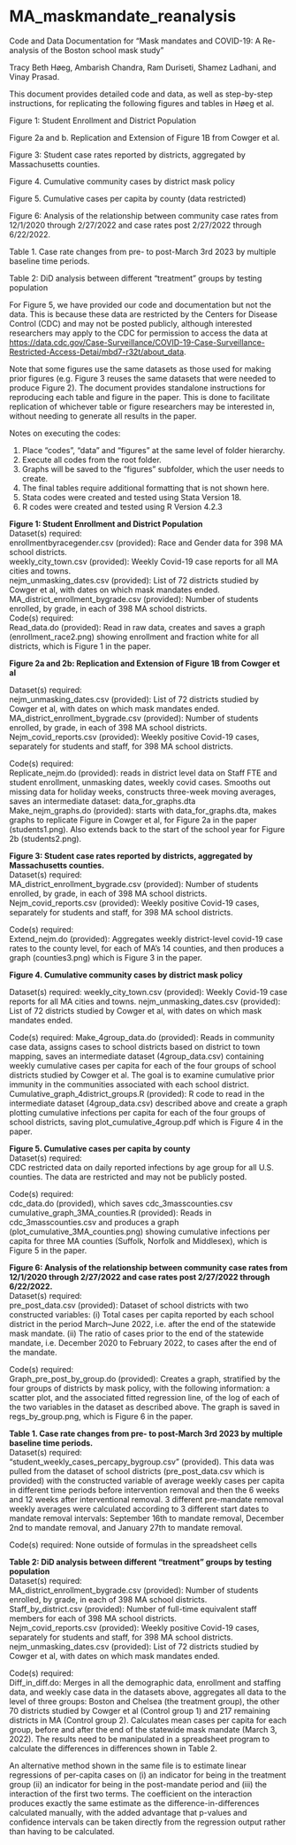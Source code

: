 # MA_maskmandate_reanalysis

Code and Data Documentation for “Mask mandates and COVID-19: A Re-analysis of the Boston school mask study”

Tracy Beth Høeg, Ambarish Chandra, Ram Duriseti, Shamez Ladhani, and Vinay Prasad.

This document provides detailed code and data, as well as step-by-step instructions, for replicating the following figures and tables in Høeg et al.

Figure 1: Student Enrollment and District Population  

Figure 2a and b. Replication and Extension of Figure 1B from Cowger et al.  

Figure 3: Student case rates reported by districts, aggregated by Massachusetts counties.  

Figure 4. Cumulative community cases by district mask policy  

Figure 5. Cumulative cases per capita by county (data restricted)  

Figure 6: Analysis of the relationship between community case rates from 12/1/2020 through 2/27/2022 and case rates post 2/27/2022 through 6/22/2022.  

Table 1. Case rate changes from pre- to post-March 3rd 2023 by multiple baseline time periods.  

Table 2: DiD analysis between different “treatment” groups by testing population  


For Figure 5, we have provided our code and documentation but not the data. This is because these data are restricted by the Centers for Disease Control (CDC) and may not be posted publicly, although interested researchers may apply to the CDC for permission to access the data at https://data.cdc.gov/Case-Surveillance/COVID-19-Case-Surveillance-Restricted-Access-Detai/mbd7-r32t/about_data.

Note that some figures use the same datasets as those used for making prior figures (e.g. Figure 3 reuses the same datasets that were needed to produce Figure 2). The document provides standalone instructions for reproducing each table and figure in the paper. This is done to facilitate replication of whichever table or figure researchers may be interested in, without needing to generate all results in the paper.

Notes on executing the codes:
1. Place “codes”, “data” and “figures” at the same level of folder hierarchy.  
2. Execute all codes from the root folder.  
3. Graphs will be saved to the “figures” subfolder, which the user needs to create.  
4. The final tables require additional formatting that is not shown here.  
5. Stata codes were created and tested using Stata Version 18.  
6. R codes were created and tested using R Version 4.2.3  

**Figure 1: Student Enrollment and District Population**  
Dataset(s) required:  
enrollmentbyracegender.csv (provided): Race and Gender data for 398 MA school districts.  
weekly_city_town.csv (provided): Weekly Covid-19 case reports for all MA cities and towns.  
nejm_unmasking_dates.csv (provided): List of 72 districts studied by Cowger et al, with dates on which mask mandates ended.  
MA_district_enrollment_bygrade.csv (provided): Number of students enrolled, by grade, in each of 398 MA school districts.  
Code(s) required:  
Read_data.do (provided): Read in raw data, creates and saves a graph (enrollment_race2.png) showing enrollment and fraction white for all districts, which is Figure 1 in the paper.

**Figure 2a and 2b: Replication and Extension of Figure 1B from Cowger et al**  

Dataset(s) required:  
nejm_unmasking_dates.csv (provided): List of 72 districts studied by Cowger et al, with dates on which mask mandates ended.  
MA_district_enrollment_bygrade.csv (provided): Number of students enrolled, by grade, in each of 398 MA school districts.  
Nejm_covid_reports.csv (provided): Weekly positive Covid-19 cases, separately for students and staff, for 398 MA school districts.  

Code(s) required:  
Replicate_nejm.do (provided): reads in district level data on Staff FTE and student enrollment, unmasking dates, weekly covid cases. Smooths out missing data for holiday weeks, constructs three-week moving averages, saves an intermediate dataset: data_for_graphs.dta  
Make_nejm_graphs.do (provided): starts with data_for_graphs.dta, makes graphs to replicate Figure in Cowger et al, for Figure 2a in the paper (students1.png). Also extends back to the start of the school year for Figure 2b (students2.png).  

**Figure 3: Student case rates reported by districts, aggregated by Massachusetts counties.**  
Dataset(s) required:  
MA_district_enrollment_bygrade.csv (provided): Number of students enrolled, by grade, in each of 398 MA school districts.  
Nejm_covid_reports.csv (provided): Weekly positive Covid-19 cases, separately for students and staff, for 398 MA school districts.  

Code(s) required:  
Extend_nejm.do (provided): Aggregates weekly district-level covid-19 case rates to the county level, for each of MA’s 14 counties, and then produces a graph (counties3.png) which is Figure 3 in the paper.  


**Figure 4. Cumulative community cases by district mask policy**  

Dataset(s) required:
weekly_city_town.csv (provided): Weekly Covid-19 case reports for all MA cities and towns.
nejm_unmasking_dates.csv (provided): List of 72 districts studied by Cowger et al, with dates on which mask mandates ended.

Code(s) required:
Make_4group_data.do (provided): Reads in community case data, assigns cases to school districts based on district to town mapping, saves an intermediate dataset (4group_data.csv) containing weekly cumulative cases per capita for each of the four groups of school districts studied by Cowger et al. The goal is to examine cumulative prior immunity in the communities associated with each school district.
Cumulative_graph_4district_groups.R (provided): R code to read in the intermediate dataset (4group_data.csv) described above and create a graph plotting cumulative infections per capita for each of the four groups of school districts, saving plot_cumulative_4group.pdf which is Figure 4 in the paper.

**Figure 5. Cumulative cases per capita by county**  
Dataset(s) required:  
CDC restricted data on daily reported infections by age group for all U.S. counties. The data are restricted and may not be publicly posted.  

Code(s) required:  
cdc_data.do (provided), which saves cdc_3masscounties.csv  
cumulative_graph_3MA_counties.R (provided): Reads in cdc_3masscounties.csv and produces a graph (plot_cumulative_3MA_counties.png) showing cumulative infections per capita for three MA counties (Suffolk, Norfolk and Middlesex), which is Figure 5 in the paper.

**Figure 6: Analysis of the relationship between community case rates from 12/1/2020 through 2/27/2022 and case rates post 2/27/2022 through 6/22/2022.**  
Dataset(s) required:  
pre_post_data.csv (provided): Dataset of school districts with two constructed variables: (i) Total cases per capita reported by each school district in the period March–June 2022, i.e. after the end of the statewide mask mandate. (ii) The ratio of cases prior to the end of the statewide mandate, i.e. December 2020 to February 2022, to cases after the end of the mandate.  

Code(s) required:  
Graph_pre_post_by_group.do (provided): Creates a graph, stratified by the four groups of districts by mask policy, with the following information: a scatter plot, and the associated fitted regression line, of the log of each of the two variables in the dataset as described above. The graph is saved in regs_by_group.png, which is Figure 6 in the paper.  

**Table 1. Case rate changes from pre- to post-March 3rd 2023 by multiple baseline time periods.**  
Dataset(s) required:  
“student_weekly_cases_percapy_bygroup.csv” (provided). This data was pulled from the dataset of school districts (pre_post_data.csv which is provided) with the constructed variable of average weekly cases per capita in different time periods before intervention removal and then the 6 weeks and 12 weeks after interventional removal. 3 different pre-mandate removal weekly averages were calculated according to 3 different start dates to mandate removal intervals: September 16th to mandate removal, December 2nd to mandate removal, and January 27th to mandate removal.  

Code(s) required: None outside of formulas in the spreadsheet cells  

**Table 2: DiD analysis between different “treatment” groups by testing population**  
Dataset(s) required:  
MA_district_enrollment_bygrade.csv (provided): Number of students enrolled, by grade, in each of 398 MA school districts.  
Staff_by_district.csv (provided): Number of full-time equivalent staff members for each of 398 MA school districts.  
Nejm_covid_reports.csv (provided): Weekly positive Covid-19 cases, separately for students and staff, for 398 MA school districts.  
nejm_unmasking_dates.csv (provided): List of 72 districts studied by Cowger et al, with dates on which mask mandates ended.

Code(s) required:  
Diff_in_diff.do: Merges in all the demographic data, enrollment and staffing data, and weekly case data in the datasets above, aggregates all data to the level of three groups: Boston and Chelsea (the treatment group), the other 70 districts studied by Cowger et al (Control group 1) and 217 remaining districts in MA (Control group 2). Calculates mean cases per capita for each group, before and after the end of the statewide mask mandate (March 3, 2022). The results need to be manipulated in a spreadsheet program to calculate the differences in differences shown in Table 2.

An alternative method shown in the same file is to estimate linear regressions of per-capita cases on (i) an indicator for being in the treatment group (ii) an indicator for being in the post-mandate period and (iii) the interaction of the first two terms. The coefficient on the interaction produces exactly the same estimate as the difference-in-differences calculated manually, with the added advantage that p-values and confidence intervals can be taken directly from the regression output rather than having to be calculated.

